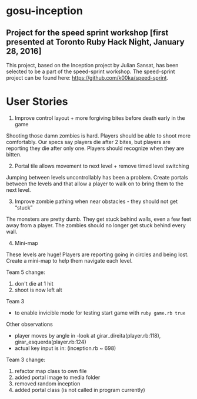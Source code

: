 # gosu-inception
## Project for the speed sprint workshop [first presented at Toronto Ruby Hack Night, January 28, 2016]

This project, based on the Inception project by Julian Sansat, has been selected to be a part of the speed-sprint workshop.
The speed-sprint project can be found here: https://github.com/k00ka/speed-sprint.

# User Stories
1. Improve control layout + more forgiving bites before death early in the game

  Shooting those damn zombies is hard. Players should be able to shoot more comfortably. Our specs say players die after 2 bites, but players are reporting they die after only one. Players should recognize when they are bitten.

2. Portal tile allows movement to next level + remove timed level switching

  Jumping between levels uncontrollably has been a problem. Create portals between the levels and that allow a player to walk on to bring them to the next level.

3. Improve zombie pathing when near obstacles - they should not get “stuck”

  The monsters are pretty dumb. They get stuck behind walls, even a few feet away from a player. The zombies should no longer get stuck behind every wall.

4. Mini-map

  These levels are huge! Players are reporting going in circles and being lost. Create a mini-map to help them navigate each level.

Team 5
change:
1) don't die at 1 hit
2) shoot is now left alt

Team 3
- to enable invicible mode for testing start game with `ruby game.rb true`

Other observations
- player moves by angle in
    -look at girar_direita(player.rb:118), girar_esquerda(player.rb:124)
- actual key input is in: (inception.rb ~ 698)

Team 3
change:
1. refactor map class to own file
2. added portal image to media folder
3. removed random inception
3. added portal class (is not called in program currently)
